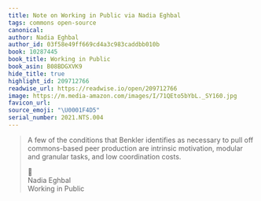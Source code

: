 ```yaml
---
title: Note on Working in Public via Nadia Eghbal
tags: commons open-source
canonical:
author: Nadia Eghbal
author_id: 03f58e49ff669cd4a3c983caddbb010b
book: 10287445
book_title: Working in Public
book_asin: B08BDGXVK9
hide_title: true
highlight_id: 209712766
readwise_url: https://readwise.io/open/209712766
image: https://m.media-amazon.com/images/I/71QEto5bYbL._SY160.jpg
favicon_url:
source_emoji: "\U0001F4D5"
serial_number: 2021.NTS.004
---
```

> A few of the conditions that Benkler identifies as necessary to pull off commons-based peer production are intrinsic motivation, modular and granular tasks, and low coordination costs.
> <div class="quoteback-footer"><div class="quoteback-avatar"><span class="mini-emoji"> 📕</span></div><div class="quoteback-metadata"><div class="metadata-inner"><span style="display:none">FROM:</span><div aria-label="Nadia Eghbal" class="quoteback-author"> Nadia Eghbal</div><div aria-label="Working in Public" class="quoteback-title"> Working in Public</div></div></div></div>